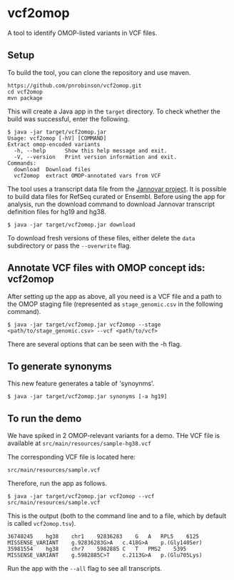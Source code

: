 # vcf2omop

A tool to identify OMOP-listed variants in VCF files.

## Setup

To build the tool, you can clone the repository and use maven.
```
https://github.com/pnrobinson/vcf2omop.git
cd vcf2omop
mvn package
```
This will create a Java app in the ``target`` directory. To check whether the build was
successful, enter the following.
```
$ java -jar target/vcf2omop.jar 
Usage: vcf2omop [-hV] [COMMAND]
Extract omop-encoded variants
  -h, --help      Show this help message and exit.
  -V, --version   Print version information and exit.
Commands:
  download  Download files
  vcf2omop  extract OMOP-annotated vars from VCF
```


The tool uses a transcript data file from the [Jannovar project](https://github.com/charite/jannovar). It is possible
to build data files for RefSeq curated or Ensembl. Before using the app for analysis, run the download command to  download Jannovar transcript definition
files for hg19 and hg38. 

```
$ java -jar target/vcf2omop.jar download

```

To download fresh versions of these files, either delete the ``data`` subdirectory or pass the ``--overwrite`` flag.

## Annotate VCF files with OMOP concept ids: vcf2omop
After setting up the app as above, all you need is a VCF file and a path to the OMOP staging file (represented as ``stage_genomic.csv`` in the following command).

```
$ java -jar target/vcf2omop.jar vcf2omop --stage <path/to/stage_genomic.csv> --vcf <path/to/vcf>
```
There are several options that can be seen with the -h flag.





## To generate synonyms
This new feature generates a table of 'synoynms'.

```
$ java -jar target/vcf2omop.jar synonyms [-a hg19]
```

## To run the demo

We have spiked in 2 OMOP-relevant variants for a demo. THe VCF file is available at
``src/main/resources/sample-hg38.vcf``

The corresponding VCF file is located here:
```
src/main/resources/sample.vcf
```
Therefore, run the app as follows.
```
$ java -jar target/vcf2omop.jar vcf2omop --vcf src/main/resources/sample.vcf
```

This is the output (both to the command line and to a file, which by default is called ``vcf2omop.tsv``).
```
36740245	hg38	chr1	92836283	G	A	RPL5	6125	MISSENSE_VARIANT	g.92836283G>A	c.418G>A	p.(Gly140Ser)
35981554	hg38	chr7	5982885	C	T	PMS2	5395	MISSENSE_VARIANT	g.5982885C>T	c.2113G>A	p.(Glu705Lys)
```

Run the app with the ``--all`` flag to see all transcripts.